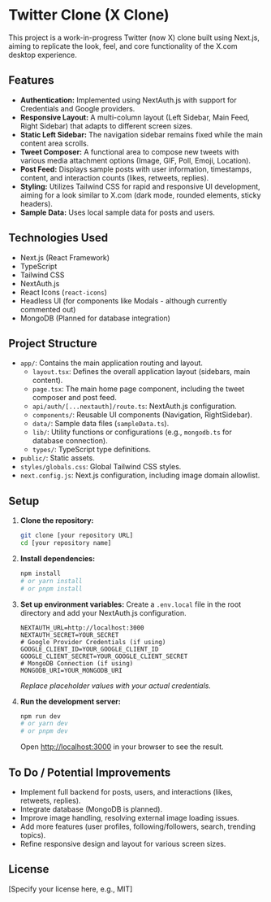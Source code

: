 # Twitter Clone (X Clone)

This project is a work-in-progress Twitter (now X) clone built using Next.js, aiming to replicate the look, feel, and core functionality of the X.com desktop experience.

## Features

-   **Authentication:** Implemented using NextAuth.js with support for Credentials and Google providers.
-   **Responsive Layout:** A multi-column layout (Left Sidebar, Main Feed, Right Sidebar) that adapts to different screen sizes.
-   **Static Left Sidebar:** The navigation sidebar remains fixed while the main content area scrolls.
-   **Tweet Composer:** A functional area to compose new tweets with various media attachment options (Image, GIF, Poll, Emoji, Location).
-   **Post Feed:** Displays sample posts with user information, timestamps, content, and interaction counts (likes, retweets, replies).
-   **Styling:** Utilizes Tailwind CSS for rapid and responsive UI development, aiming for a look similar to X.com (dark mode, rounded elements, sticky headers).
-   **Sample Data:** Uses local sample data for posts and users.

## Technologies Used

-   Next.js (React Framework)
-   TypeScript
-   Tailwind CSS
-   NextAuth.js
-   React Icons (`react-icons`)
-   Headless UI (for components like Modals - although currently commented out)
-   MongoDB (Planned for database integration)

## Project Structure

-   `app/`: Contains the main application routing and layout.
    -   `layout.tsx`: Defines the overall application layout (sidebars, main content).
    -   `page.tsx`: The main home page component, including the tweet composer and post feed.
    -   `api/auth/[...nextauth]/route.ts`: NextAuth.js configuration.
    -   `components/`: Reusable UI components (Navigation, RightSidebar).
    -   `data/`: Sample data files (`sampleData.ts`).
    -   `lib/`: Utility functions or configurations (e.g., `mongodb.ts` for database connection).
    -   `types/`: TypeScript type definitions.
-   `public/`: Static assets.
-   `styles/globals.css`: Global Tailwind CSS styles.
-   `next.config.js`: Next.js configuration, including image domain allowlist.

## Setup

1.  **Clone the repository:**

    ```bash
    git clone [your repository URL]
    cd [your repository name]
    ```

2.  **Install dependencies:**

    ```bash
    npm install
    # or yarn install
    # or pnpm install
    ```

3.  **Set up environment variables:**
    Create a `.env.local` file in the root directory and add your NextAuth.js configuration.

    ```env
    NEXTAUTH_URL=http://localhost:3000
    NEXTAUTH_SECRET=YOUR_SECRET
    # Google Provider Credentials (if using)
    GOOGLE_CLIENT_ID=YOUR_GOOGLE_CLIENT_ID
    GOOGLE_CLIENT_SECRET=YOUR_GOOGLE_CLIENT_SECRET
    # MongoDB Connection (if using)
    MONGODB_URI=YOUR_MONGODB_URI
    ```
    _Replace placeholder values with your actual credentials._

4.  **Run the development server:**

    ```bash
    npm run dev
    # or yarn dev
    # or pnpm dev
    ```

    Open [http://localhost:3000](http://localhost:3000) in your browser to see the result.

## To Do / Potential Improvements

-   Implement full backend for posts, users, and interactions (likes, retweets, replies).
-   Integrate database (MongoDB is planned).
-   Improve image handling, resolving external image loading issues.
-   Add more features (user profiles, following/followers, search, trending topics).
-   Refine responsive design and layout for various screen sizes.

## License

[Specify your license here, e.g., MIT]
